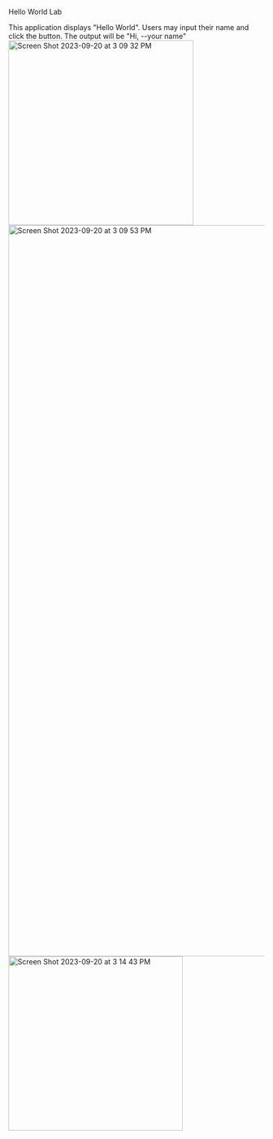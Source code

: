 Hello World Lab

This application displays "Hello World". Users may input their name and click the button. The output will be "Hi, --your name"
<img width="364" alt="Screen Shot 2023-09-20 at 3 09 32 PM" src="https://github.com/erinsantosaa/HelloWorldLab/assets/111716499/aebf2a7a-7b13-4de7-8971-0b1888f81f3b">
<img width="1440" alt="Screen Shot 2023-09-20 at 3 09 53 PM" src="https://github.com/erinsantosaa/HelloWorldLab/assets/111716499/5a42c4cd-8700-43b7-a334-3c89c486833b">
<img width="343" alt="Screen Shot 2023-09-20 at 3 14 43 PM" src="https://github.com/erinsantosaa/HelloWorldLab/assets/111716499/0479015c-0737-4041-b884-1366a22e8355">
